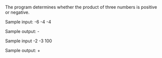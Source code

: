 The program determines whether the product of three numbers is positive or negative.

Sample input: -6 -4 -4

Sample output: -

Sample input -2 -3 100

Sample output: +
